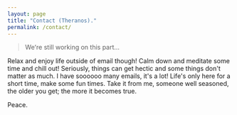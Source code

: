 ```yaml
---
layout: page
title: "Contact (Theranos)."
permalink: /contact/
---
```



> Weʻre still working on this part...

<!-- add your email if you like... -->

<!-- write about you... -->

Relax and enjoy life outside of email though! Calm down and meditate some time and chill out! Seriously, things can get hectic and some things don't matter as much. I have soooooo many emails, it's a lot! Life's only here for a short time, make some fun times. Take it from me, someone well seasoned, the older you get; the more it becomes true.

Peace.
